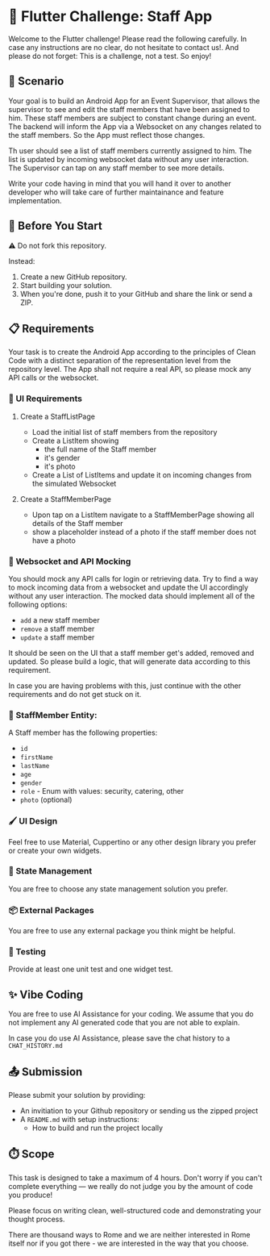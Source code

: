 # 📱 Flutter Challenge: Staff App

Welcome to the Flutter challenge! Please read the following carefully. In case any instructions are no clear, do not hesitate to contact us!. And please do not forget: This is a challenge, not a test. So enjoy!

## 📝 Scenario

Your goal is to build an Android App for an Event Supervisor, that allows the supervisor to see and edit the staff members that have been assigned to him. These staff members are subject to constant change during an event. The backend will inform the App via a Websocket on any changes related to the staff members. So the App must reflect those changes.

Th user should see a list of staff members currently assigned to him. The list is updated by incoming websocket data without any user interaction. The Supervisor can tap on any staff member to see more details.

Write your code having in mind that you will hand it over to another developer who will take care of further maintainance and feature implementation.

## 🚦 Before You Start

⚠️ Do not fork this repository.

Instead:

1. Create a new GitHub repository.
2. Start building your solution.
3. When you're done, push it to your GitHub and share the link or send a ZIP.

## 📋 Requirements

Your task is to create the Android App according to the principles of Clean Code with a distinct separation of the representation level from the repository level. The App shall not require a real API, so please mock any API calls or the websocket.

### 🎨 UI Requirements

1. Create a StaffListPage

   - Load the initial list of staff members from the repository
   - Create a ListItem showing
     - the full name of the Staff member
     - it's gender
     - it's photo
   - Create a List of ListItems and update it on incoming changes from the simulated Websocket

2. Create a StaffMemberPage
   - Upon tap on a ListItem navigate to a StaffMemberPage showing all details of the Staff member
   - show a placeholder instead of a photo if the staff member does not have a photo

### 🔌 Websocket and API Mocking

You should mock any API calls for login or retrieving data. Try to find a way to mock incoming data from a websocket and update the UI accordingly without any user interaction. The mocked data should implement all of the following options:

- `add` a new staff member
- `remove` a staff member
- `update` a staff member

It should be seen on the UI that a staff member get's added, removed and updated. So please build a logic, that will generate data according to this requirement.

In case you are having problems with this, just continue with the other requirements and do not get stuck on it.

### 👤 StaffMember Entity:

A Staff member has the following properties:

- `id`
- `firstName`
- `lastName`
- `age`
- `gender`
- `role` - Enum with values: security, catering, other
- `photo` (optional)

### 🖌️ UI Design

Feel free to use Material, Cuppertino or any other design library you prefer or create your own widgets.

### 🔄 State Management

You are free to choose any state management solution you prefer.

### 📦 External Packages

You are free to use any external package you think might be helpful.

### 🧪 Testing

Provide at least one unit test and one widget test.

## ✨ Vibe Coding

You are free to use AI Assistance for your coding. We assume that you do not implement any AI generated code that you are not able to explain.

In case you do use AI Assistance, please save the chat history to a `CHAT_HISTORY.md`

## 📤 Submission

Please submit your solution by providing:

- An invitiation to your Github repository or sending us the zipped project
- A `README.md` with setup instructions:
  - How to build and run the project locally

## ⏱️ Scope

This task is designed to take a maximum of 4 hours. Don't worry if you can't complete everything — we really do not judge you by the amount of code you produce!

Please focus on writing clean, well-structured code and demonstrating your thought process.

There are thousand ways to Rome and we are neither interested in Rome itself nor if you got there - we are interested in the way that you choose.
